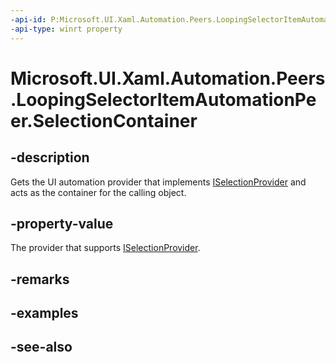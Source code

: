 ```yaml
---
-api-id: P:Microsoft.UI.Xaml.Automation.Peers.LoopingSelectorItemAutomationPeer.SelectionContainer
-api-type: winrt property
---
```


<!-- Property syntax
public Windows.UI.Xaml.Automation.Provider.IRawElementProviderSimple SelectionContainer { get; }
-->

# Microsoft.UI.Xaml.Automation.Peers.LoopingSelectorItemAutomationPeer.SelectionContainer

## -description
Gets the UI automation provider that implements [ISelectionProvider](../microsoft.ui.xaml.automation.provider/iselectionprovider.md) and acts as the container for the calling object.

## -property-value
The provider that supports [ISelectionProvider](../microsoft.ui.xaml.automation.provider/iselectionprovider.md).

## -remarks

## -examples

## -see-also
